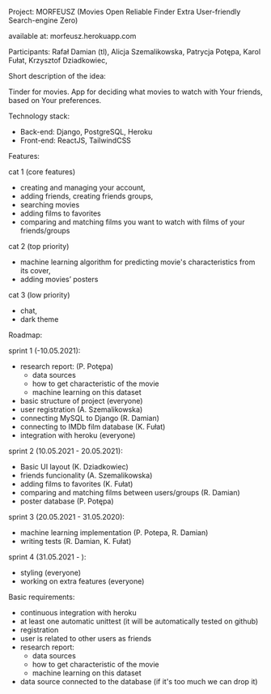 Project: MORFEUSZ
(Movies Open Reliable Finder Extra User-friendly Search-engine Zero)

available at: morfeusz.herokuapp.com

Participants:
Rafał Damian (tl),
Alicja Szemalikowska,
Patrycja Potępa,
Karol Fułat,
Krzysztof Dziadkowiec,

Short description of the idea:

Tinder for movies. App for deciding what movies to watch with Your friends, based on Your preferences.

Technology stack:
- Back-end: Django, PostgreSQL, Heroku
- Front-end: ReactJS, TailwindCSS

Features:

cat 1 (core features)
- creating and managing your account,
- adding friends, creating friends groups,
- searching movies
- adding films to favorites
- comparing and matching films you want to watch with films of your friends/groups

cat 2 (top priority)
- machine learning algorithm for predicting movie's characteristics from its cover,
- adding movies’ posters

cat 3 (low priority)
- chat,
- dark theme
	
Roadmap:

sprint 1 (-10.05.2021): 
- research report: (P. Potępa)
  - data sources
  - how to get characteristic of the movie
  - machine learning on this dataset
- basic structure of project (everyone)
- user registration (A. Szemalikowska)
- connecting MySQL to Django (R. Damian)
- connecting to IMDb film database (K. Fułat)
- integration with heroku (everyone)

sprint 2 (10.05.2021 - 20.05.2021): 
- Basic UI layout (K. Dziadkowiec)
- friends funcionality (A. Szemalikowska)
- adding films to favorites (K. Fułat)
- comparing and matching films between users/groups (R. Damian)
- poster database (P. Potępa)

sprint 3 (20.05.2021 - 31.05.2020): 
- machine learning implementation (P. Potepa, R. Damian)
- writing tests (R. Damian, K. Fułat)

sprint 4 (31.05.2021 - ): 
- styling (everyone)
- working on extra features (everyone)

Basic requirements:
- continuous integration with heroku
- at least one automatic unittest (it will be automatically tested on github)
- registration
- user is related to other users as friends
- research report:
  - data sources
  - how to get characteristic of the movie
  - machine learning on this dataset
- data source connected to the database (if it's too much we can drop it) 

